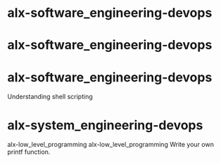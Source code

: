 # alx-software_engineering-devops
# alx-software_engineering-devops
# alx-software_engineering-devops
Understanding shell scripting
# alx-system_engineering-devops
alx-low_level_programming
alx-low_level_programming
Write your own printf function.
